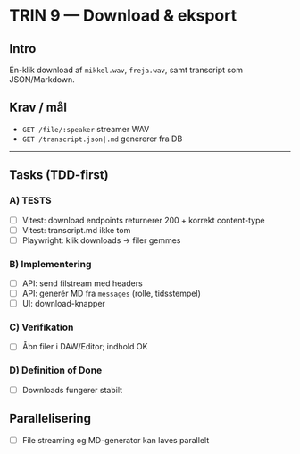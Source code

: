 # TRIN 9 — Download & eksport

## Intro
Én-klik download af `mikkel.wav`, `freja.wav`, samt transcript som JSON/Markdown.

## Krav / mål
- `GET /file/:speaker` streamer WAV
- `GET /transcript.json|.md` genererer fra DB

---

## Tasks (TDD-first)

### A) TESTS
- [ ] Vitest: download endpoints returnerer 200 + korrekt content-type
- [ ] Vitest: transcript.md ikke tom
- [ ] Playwright: klik downloads → filer gemmes

### B) Implementering
- [ ] API: send filstream med headers
- [ ] API: generér MD fra `messages` (rolle, tidsstempel)
- [ ] UI: download-knapper

### C) Verifikation
- [ ] Åbn filer i DAW/Editor; indhold OK

### D) Definition of Done
- [ ] Downloads fungerer stabilt

## Parallelisering
- [ ] File streaming og MD-generator kan laves parallelt

